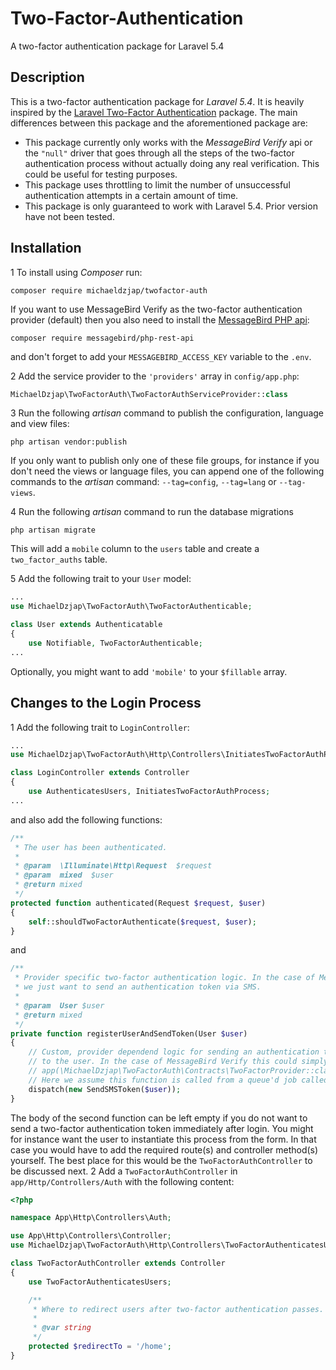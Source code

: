 # Two-Factor-Authentication
A two-factor authentication package for Laravel 5.4

## Description
This is a two-factor authentication package for *Laravel 5.4*. It is heavily inspired by the [Laravel Two-Factor Authentication](https://github.com/srmklive/laravel-twofactor-authentication) package. The main differences between this package and the aforementioned package are:

- This package currently only works with the *MessageBird Verify* api or the `"null"` driver that goes through all the steps of the two-factor authentication process without actually doing any real verification. This could be useful for testing purposes.
- This package uses throttling to limit the number of unsuccessful authentication attempts in a certain amount of time.
- This package is only guaranteed to work with Laravel 5.4. Prior version have not been tested.

## Installation
1 To install using *Composer* run:
```
composer require michaeldzjap/twofactor-auth
```
If you want to use MessageBird Verify as the two-factor authentication provider (default) then you also need to install the [MessageBird PHP api](https://github.com/messagebird/php-rest-api):
```
composer require messagebird/php-rest-api
```
and don't forget to add your `MESSAGEBIRD_ACCESS_KEY` variable to the `.env`.

2 Add the service provider to the `'providers'` array in `config/app.php`:
```php
MichaelDzjap\TwoFactorAuth\TwoFactorAuthServiceProvider::class
```
3 Run the following *artisan* command to publish the configuration, language and view files:
```
php artisan vendor:publish
```
If you only want to publish only one of these file groups, for instance if you don't need the views or language files, you can append one of the following commands to the *artisan* command: `--tag=config`, `--tag=lang` or `--tag-views`.

4 Run the following *artisan* command to run the database migrations
```
php artisan migrate
```
This will add a `mobile` column to the `users` table and create a `two_factor_auths` table.

5 Add the following trait to your `User` model:
```php
...
use MichaelDzjap\TwoFactorAuth\TwoFactorAuthenticable;

class User extends Authenticatable
{
    use Notifiable, TwoFactorAuthenticable;
...
```
Optionally, you might want to add `'mobile'` to your `$fillable` array.

## Changes to the Login Process
1 Add the following trait to `LoginController`:
```php
...
use MichaelDzjap\TwoFactorAuth\Http\Controllers\InitiatesTwoFactorAuthProcess;

class LoginController extends Controller
{
    use AuthenticatesUsers, InitiatesTwoFactorAuthProcess;
...
```
and also add the following functions:
```php
/**
 * The user has been authenticated.
 *
 * @param  \Illuminate\Http\Request  $request
 * @param  mixed  $user
 * @return mixed
 */
protected function authenticated(Request $request, $user)
{
    self::shouldTwoFactorAuthenticate($request, $user);
}
```
and
```php
/**
 * Provider specific two-factor authentication logic. In the case of MessageBird
 * we just want to send an authentication token via SMS.
 *
 * @param  User $user
 * @return mixed
 */
private function registerUserAndSendToken(User $user)
{
    // Custom, provider dependend logic for sending an authentication token 
    // to the user. In the case of MessageBird Verify this could simply be
    // app(\MichaelDzjap\TwoFactorAuth\Contracts\TwoFactorProvider::class)->sendSMSToken($this->user)
    // Here we assume this function is called from a queue'd job called
    dispatch(new SendSMSToken($user));
}
```
The body of the second function can be left empty if you do not want to send a two-factor authentication token immediately after login. You might for instance want the user to instantiate this process from the form. In that case you would have to add the required route(s) and controller method(s) yourself. The best place for this would be the `TwoFactorAuthController` to be discussed next.
2 Add a `TwoFactorAuthController` in `app/Http/Controllers/Auth` with the following content:
```php
<?php

namespace App\Http\Controllers\Auth;

use App\Http\Controllers\Controller;
use MichaelDzjap\TwoFactorAuth\Http\Controllers\TwoFactorAuthenticatesUsers;

class TwoFactorAuthController extends Controller
{
    use TwoFactorAuthenticatesUsers;

    /**
     * Where to redirect users after two-factor authentication passes.
     *
     * @var string
     */
    protected $redirectTo = '/home';
}
```
